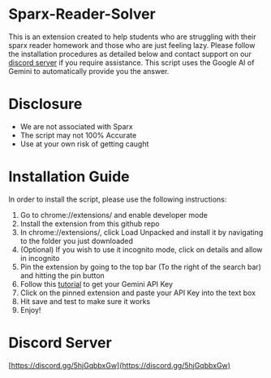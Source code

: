 # Sparx-Reader-Solver
This is an extension created to help students who are struggling with their sparx reader homework and those who are just feeling lazy. Please follow the installation procedures as detailed below and contact support on our [discord server](https://discord.gg/5hjGqbbxGw) if you require assistance. This script uses the Google AI of Gemini to automatically provide you the answer.

# Disclosure
- We are not associated with Sparx
- The script may not 100% Accurate
- Use at your own risk of getting caught

# Installation Guide
In order to install the script, please use the following instructions:
1. Go to chrome://extensions/ and enable developer mode
2. Install the extension from this github repo
3. In chrome://extensions/, click Load Unpacked and install it by navigating to the folder you just downloaded
4. (Optional) If you wish to use it incognito mode, click on details and allow in incognito
5. Pin the extension by going to the top bar (To the right of the search bar) and hitting the pin button
6. Follow this [tutorial](https://www.youtube.com/watch?v=6BRyynZkvf0) to get your Gemini API Key
7. Click on the pinned extension and paste your API Key into the text box
8. Hit save and test to make sure it works
9. Enjoy!

# Discord Server
[https://discord.gg/5hjGqbbxGw](https://discord.gg/5hjGqbbxGw)

